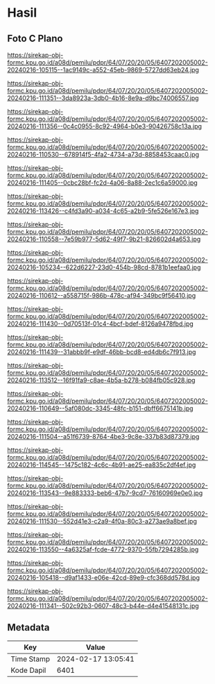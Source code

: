 # Hasil

## Foto C Plano

https://sirekap-obj-formc.kpu.go.id/a08d/pemilu/pdpr/64/07/20/20/05/6407202005002-20240216-105115--1ac9149c-a552-45eb-9869-5727dd63eb24.jpg

https://sirekap-obj-formc.kpu.go.id/a08d/pemilu/pdpr/64/07/20/20/05/6407202005002-20240216-111351--3da8923a-3db0-4b16-8e9a-d9bc74006557.jpg

https://sirekap-obj-formc.kpu.go.id/a08d/pemilu/pdpr/64/07/20/20/05/6407202005002-20240216-111356--0c4c0955-8c92-4964-b0e3-90426758c13a.jpg

https://sirekap-obj-formc.kpu.go.id/a08d/pemilu/pdpr/64/07/20/20/05/6407202005002-20240216-110530--678914f5-4fa2-4734-a73d-8858453caac0.jpg

https://sirekap-obj-formc.kpu.go.id/a08d/pemilu/pdpr/64/07/20/20/05/6407202005002-20240216-111405--0cbc28bf-fc2d-4a06-8a88-2ec1c6a59000.jpg

https://sirekap-obj-formc.kpu.go.id/a08d/pemilu/pdpr/64/07/20/20/05/6407202005002-20240216-113426--c4fd3a90-a034-4c65-a2b9-5fe526e167e3.jpg

https://sirekap-obj-formc.kpu.go.id/a08d/pemilu/pdpr/64/07/20/20/05/6407202005002-20240216-110558--7e59b977-5d62-49f7-9b21-826602d4a653.jpg

https://sirekap-obj-formc.kpu.go.id/a08d/pemilu/pdpr/64/07/20/20/05/6407202005002-20240216-105234--622d6227-23d0-454b-98cd-8781b1eefaa0.jpg

https://sirekap-obj-formc.kpu.go.id/a08d/pemilu/pdpr/64/07/20/20/05/6407202005002-20240216-110612--a558715f-986b-478c-af94-349bc9f56410.jpg

https://sirekap-obj-formc.kpu.go.id/a08d/pemilu/pdpr/64/07/20/20/05/6407202005002-20240216-111430--0d70513f-01c4-4bcf-bdef-8126a9478fbd.jpg

https://sirekap-obj-formc.kpu.go.id/a08d/pemilu/pdpr/64/07/20/20/05/6407202005002-20240216-111439--31abbb9f-e9df-46bb-bcd8-ed4db6c7f913.jpg

https://sirekap-obj-formc.kpu.go.id/a08d/pemilu/pdpr/64/07/20/20/05/6407202005002-20240216-113512--16f91fa9-c8ae-4b5a-b278-b084fb05c928.jpg

https://sirekap-obj-formc.kpu.go.id/a08d/pemilu/pdpr/64/07/20/20/05/6407202005002-20240216-110649--5af080dc-3345-48fc-b151-dbff6675141b.jpg

https://sirekap-obj-formc.kpu.go.id/a08d/pemilu/pdpr/64/07/20/20/05/6407202005002-20240216-111504--a51f6739-8764-4be3-9c8e-337b83d87379.jpg

https://sirekap-obj-formc.kpu.go.id/a08d/pemilu/pdpr/64/07/20/20/05/6407202005002-20240216-114545--1475c182-4c6c-4b91-ae25-ea835c2df4ef.jpg

https://sirekap-obj-formc.kpu.go.id/a08d/pemilu/pdpr/64/07/20/20/05/6407202005002-20240216-113543--9e883333-beb6-47b7-9cd7-76160969e0e0.jpg

https://sirekap-obj-formc.kpu.go.id/a08d/pemilu/pdpr/64/07/20/20/05/6407202005002-20240216-111530--552d41e3-c2a9-4f0a-80c3-a273ae9a8bef.jpg

https://sirekap-obj-formc.kpu.go.id/a08d/pemilu/pdpr/64/07/20/20/05/6407202005002-20240216-113550--4a6325af-fcde-4772-9370-55fb7294285b.jpg

https://sirekap-obj-formc.kpu.go.id/a08d/pemilu/pdpr/64/07/20/20/05/6407202005002-20240216-105418--d9af1433-e06e-42cd-89e9-cfc368dd578d.jpg

https://sirekap-obj-formc.kpu.go.id/a08d/pemilu/pdpr/64/07/20/20/05/6407202005002-20240216-111341--502c92b3-0607-48c3-b44e-d4e41548131c.jpg


## Metadata

| Key        | Value               |
| ---------- | ------------------- |
| Time Stamp | 2024-02-17 13:05:41 |
| Kode Dapil | 6401                |



